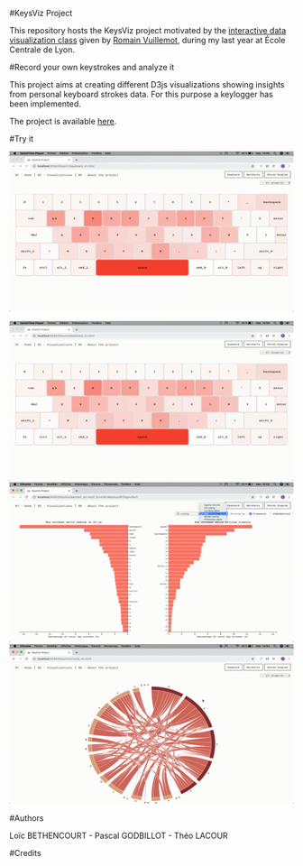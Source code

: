 #KeysViz Project

This repository hosts the KeysViz project motivated by the [interactive data visualization class](https://github.com/LyonDataViz/MOS5.5-Dataviz) given by [Romain Vuillemot](https://github.com/romsson), during my last year at École Centrale de Lyon.

#Record your own keystrokes and analyze it

This project aims at creating different D3js visualizations showing insights from personal keyboard strokes data. For this purpose a keylogger has been implemented.

The project is available [here](https://tridet.github.io/KeysViz/index.html).

#Try it

![Alt Text](./assets/images/demo-viz1.gif)
<div>
<img src="assets/images/demo-viz1.gif">
</div>

<div>
<img src="assets/images/demo-viz2.gif">
</div>

<div>
<img src="assets/images/demo-viz3.gif">
</div>


#Authors

Loïc BETHENCOURT - Pascal GODBILLOT - Théo LACOUR

#Credits
